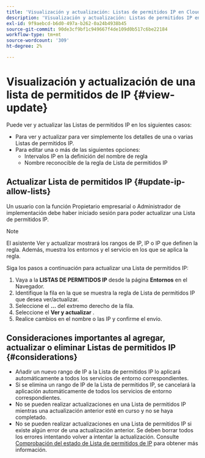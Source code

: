 ```yaml
---
title: 'Visualización y actualización: Listas de permitidos IP en Cloud Manager'
description: 'Visualización y actualización: Listas de permitidos IP en Cloud Manager'
exl-id: 9f9aebcd-b6d0-497a-b262-0a24b4938b45
source-git-commit: 90de3cf9bf1c949667f4de109d0b517c6be22184
workflow-type: tm+mt
source-wordcount: '309'
ht-degree: 2%

---
```


# Visualización y actualización de una lista de permitidos de IP {#view-update}

Puede ver y actualizar las Listas de permitidos IP en los siguientes casos:

* Para ver y actualizar para ver simplemente los detalles de una o varias Listas de permitidos IP.
* Para editar una o más de las siguientes opciones:
   * Intervalos IP en la definición del nombre de regla
   * Nombre reconocible de la regla de Lista de permitidos IP

## Actualizar Lista de permitidos IP {#update-ip-allow-lists}


Un usuario con la función Propietario empresarial o Administrador de implementación debe haber iniciado sesión para poder actualizar una Lista de permitidos IP.

>[!NOTE]
>El asistente Ver y actualizar mostrará los rangos de IP, IP o IP que definen la regla. Además, muestra los entornos y el servicio en los que se aplica la regla.

Siga los pasos a continuación para actualizar una Lista de permitidos IP:

1. Vaya a la **LISTAS DE PERMITIDOS IP** desde la página **Entornos** en el Navegador.
1. Identifique la fila en la que se muestra la regla de Lista de permitidos IP que desea ver/actualizar.
1. Seleccione el **...** del extremo derecho de la fila.
1. Seleccione el **Ver y actualizar** .
1. Realice cambios en el nombre o las IP y confirme el envío.

## Consideraciones importantes al agregar, actualizar o eliminar Listas de permitidos IP {#considerations}

* Añadir un nuevo rango de IP a la Lista de permitidos IP lo aplicará automáticamente a todos los servicios de entorno correspondientes.
* Si se elimina un rango de IP de la Lista de permitidos IP, se cancelará la aplicación automáticamente de todos los servicios de entorno correspondientes.
* No se pueden realizar actualizaciones en una Lista de permitidos IP mientras una actualización anterior esté en curso y no se haya completado.
* No se pueden realizar actualizaciones en una Lista de permitidos IP si existe algún error de una actualización anterior. Se deben borrar todos los errores intentando volver a intentar la actualización.
Consulte [Comprobación del estado de Lista de permitidos de IP](/help/implementing/cloud-manager/ip-allow-lists/check-ip-allow-list-status.md) para obtener más información.

